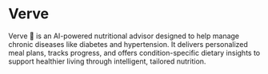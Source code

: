 # Verve
Verve 🥗 is an AI-powered nutritional advisor designed to help manage chronic diseases like diabetes and hypertension. It delivers personalized meal plans, tracks progress, and offers condition-specific dietary insights to support healthier living through intelligent, tailored nutrition.
